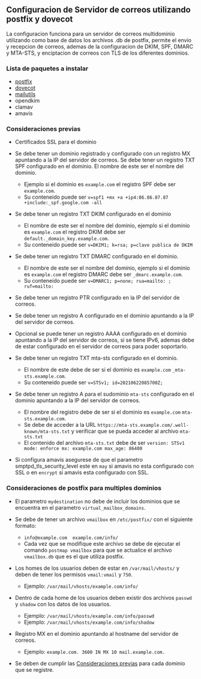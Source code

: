 ## Configuracion de Servidor de correos utilizando postfix y dovecot

La configuracion funciona para un servidor de correos multidominio utilizando como base de datos los archivos .db de postfix, permite el envio y recepcion de correos, ademas de la configuracion de DKIM, SPF, DMARC y MTA-STS, y enciptacion de correos con TLS de los diferentes dominios.


[postfix]: https://www.postfix.org/
[dovecot]: https://www.dovecot.org/
[mailutils]: https://mailutils.org/
### Lista de paquetes a instalar
- [postfix]
- [dovecot]
- [mailutils]
- opendkim
- clamav
- amavis

### Consideraciones previas
- Certificados SSL para el dominio
- Se debe tener un dominio registrado y configurado con un registro MX apuntando a la IP del servidor de correos.
 Se debe tener un registro TXT SPF configurado en el dominio. El nombre de este ser el nombre del dominio.
    - Ejemplo si el dominio es `example.com` el registro SPF debe ser `example.com`.
    - Su conteneido puede ser `v=spf1 +mx +a +ip4:86.86.87.87 +include:_spf.google.com -all`

- Se debe tener un registro TXT DKIM configurado en el dominio 
    - El nombre de este ser el nombre del dominio, ejemplo si el dominio es `example.com` el registro DKIM debe ser `default._domain_key.example.com`.
    - Su conteneido puede ser `v=DKIM1; k=rsa; p=clave publica de DKIM`

- Se debe tener un registro TXT DMARC configurado en el dominio.
    - El nombre de este ser el nombre del dominio, ejemplo si el dominio es `example.com` el registro DMARC debe ser `_dmarc.example.com`.
    - Su conteneido puede ser `v=DMARC1; p=none; rua=mailto:
    ; ruf=mailto:`

- Se debe tener un registro PTR configurado en la IP del servidor de correos.

- Se debe tener un registro A configurado en el dominio apuntando a la IP del servidor de correos.

- Opcional se puede tener un registro AAAA configurado en el dominio apuntando a la IP del servidor de correos, si se tiene IPv6, ademas debe de estar configurado en el servidor de correos para poder soportarlo.

- Se debe tener un registro TXT mta-sts configurado en el dominio. 
    - El nombre de este debe de ser si el dominio es `example.com` `_mta-sts.example.com`.
    - Su conteneido puede ser `v=STSv1; id=20210622085700Z;`

- Se debe tener un registro A para el sudominio `mta-sts` configurado en el dominio apuntando a la IP del servidor de correos.
    - El nombre del registro debe de ser si el dominio es `example.com` `mta-sts.example.com`.
    - Se debe de acceder a la URL `https://mta-sts.example.com/.well-known/mta-sts.txt` y verificar que se pueda acceder al archivo `mta-sts.txt`
    - El contenido del archivo `mta-sts.txt` debe de ser `version: STSv1 mode: enforce mx: example.com max_age: 86400`

- Si configura amavis asegurese de que el parametro smptpd_tls_security_level este en `may` si amavis no esta configurado con SSL o en `encrypt` si amavis esta configurado con SSL.

### Consideraciones de postfix para multiples dominios
- El parametro `mydestination` no debe de incluir los dominios que se encuentra en el parametro `virtual_mailbox_domains`.

- Se debe de tener un archivo `vmailbox` en `/etc/postfix/` con el siguiente formato:
    - `info@example.com  example.com/info/`
    - Cada vez que se modifique este archivo se debe de ejecutar el comando `postmap vmailbox` para que se actualice el archivo `vmailbox.db` que es el que utiliza postfix.

- Los homes de los usuarios deben de estar en `/var/mail/vhosts/` y deben de tener los permisos `vmail:vmail` y `750`.
    - Ejemplo: `/var/mail/vhosts/example.com/info/`

- Dentro de cada home de los usuarios deben existir dos archivos `passwd` y `shadow` con los datos de los usuarios.
    - Ejemplo: `/var/mail/vhosts/example.com/info/passwd`
    - Ejemplo: `/var/mail/vhosts/example.com/info/shadow`

- Registro MX en el dominio apuntando al hostname del servidor de correos.
    - Ejemplo: `example.com. 3600 IN MX 10 mail.example.com.`

- Se deben de cumplir las [Consideraciones previas](#consideraciones-previas) para cada dominio que se registre.